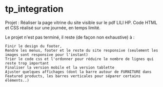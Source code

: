 # tp_integration

Projet : Réaliser la page vitrine du site visible sur le pdf LILI HP. Code HTML et CSS réalisé sur une journée, en temps limité.

Le projet n'est pas terminé, il reste (de façon non exhaustive) à :

    Finir le design du footer,
    Rendre les menus, footer et le reste du site responsive (seulement les images sont responsive pour l'instant)
    Trier le code css et l'ordonner pour réduire le nombre de lignes qui reste trop important
    Finaliser la version mobile et la version tablette
    Ajuster quelques affichages (dont la barre autour de FURNITURE dans Featured products, les barres verticales pour séparer certains éléments..)
